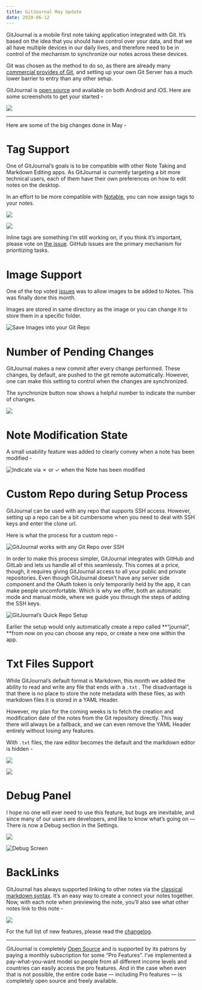 ```yaml
---
title: GitJournal May Update
date: 2020-06-12
---
```


GitJournal is a mobile first note taking application integrated with Git. It’s based on the idea that you should have control over your data, and that we all have multiple devices in our daily lives, and therefore need to be in control of the mechanism to synchronize our notes across these devices.

Git was chosen as the method to do so, as there are already many [commercial provides of Git](https://github.com/GitJournal/GitJournal/blob/master/docs/git_hosts.md), and setting up your own Git Server has a much lower barrier to entry than any other setup.

GitJournal is [open source](https://github.com/GitJournal/GitJournal) and available on both Android and iOS. Here are some screenshots to get your started -

![](https://cdn-images-1.medium.com/max/5120/1*zS57XsyO9XNgyZJIMjyYSg.jpeg)

---

Here are some of the big changes done in May -

# Tag Support

One of GitJournal’s goals is to be compatible with other Note Taking and Markdown Editing apps. As GitJournal is currently targeting a bit more technical users, each of them have their own preferences on how to edit notes on the desktop.

In an effort to be more compatible with [Notable](https://notable.md/), you can now assign tags to your notes.

![](https://cdn-images-1.medium.com/max/1434/1*UrcDEA8QIofrK8S3OUOi-A.jpeg)

![](https://cdn-images-1.medium.com/max/1434/1*HOb5u3rJuDAkr7OK4g1G5Q.jpeg)

Inline tags are something I’m still working on, if you think it’s important, please vote on [the issue](https://github.com/GitJournal/GitJournal/issues/44). GitHub issues are the primary mechanism for prioritizing tasks.

# Image Support

One of the top voted [issues](https://github.com/GitJournal/GitJournal/issues/10) was to allow images to be added to Notes. This was finally done this month.

Images are stored in same directory as the image or you can change it to store them in a specific folder.

![Save Images into your Git Repo](https://cdn-images-1.medium.com/max/576/1*vxBLtHVgIvI6N31eBAQNEA.gif)

# Number of Pending Changes

GitJournal makes a new commit after every change performed. These changes, by default, are pushed to the git remote automatically. However, one can make this setting to control when the changes are synchronized.

The synchronize button now shows a helpful number to indicate the number of changes.

![](https://cdn-images-1.medium.com/max/1440/1*8147f9DNEbiklrV3mLIA5A.jpeg)

# Note Modification State

A small usability feature was added to clearly convey when a note has been modified -

![Indicate via ✗ or ✓ when the Note has been modified](https://cdn-images-1.medium.com/max/2160/1*7bEuacW1MWsybR7aGBk80A.gif)

# Custom Repo during Setup Process

GitJournal can be used with any repo that supports SSH access. However, setting up a repo can be a bit cumbersome when you need to deal with SSH keys and enter the clone url.

Here is what the process for a custom repo -

![GitJournal works with any Git Repo over SSH](https://cdn-images-1.medium.com/max/576/1*CJ3jTwAau1Mr9BA4BACDkQ.gif)

In order to make this process simpler, GitJournal integrates with GitHub and GitLab and lets us handle all of this seamlessly. This comes at a price, though, it requires giving GitJournal access to all your public and private repositories. Even though GitJournal doesn’t have any server side component and the OAuth token is only temporarily held by the app, it can make people uncomfortable. Which is why we offer, both an automatic mode and manual mode, where we guide you through the steps of adding the SSH keys.

![GitJournal’s Quick Repo Setup](https://cdn-images-1.medium.com/max/576/1*LaAw5PQd76xc9mnI4njpcw.gif)

Earlier the setup would only automatically create a repo called **“journal”, **from now on you can choose any repo, or create a new one within the app.

# Txt Files Support

While GitJournal’s default format is Markdown, this month we added the ability to read and write any file that ends with a `.txt` . The disadvantage is that there is no place to store the note metadata with these files, as with markdown files it is stored in a YAML Header.

However, my plan for the coming weeks is to fetch the creation and modification date of the notes from the Git repository directly. This way there will always be a fallback, and we can even remove the YAML Header entirely without losing any features.

With `.txt` files, the raw editor becomes the default and the markdown editor is hidden -

![](https://cdn-images-1.medium.com/max/1440/1*gJQ3qRgS0nSG_NlMBR-Z_Q.jpeg)

![](https://cdn-images-1.medium.com/max/1440/1*wVAdNBn0VezDAqgvJn8hEA.jpeg)

# Debug Panel

I hope no one will ever need to use this feature, but bugs are inevitable, and since many of our users are developers, and like to know what’s going on — There is now a Debug section in the Settings.

![](https://cdn-images-1.medium.com/max/1440/1*uEW8snpCsYwMkXmu5ndXvA.jpeg)

![Debug Screen](https://cdn-images-1.medium.com/max/1440/1*5tkoY9VJDPgfuope0-bR1w.jpeg)

# BackLinks

GitJournal has always supported linking to other notes via the [classical markdown syntax](https://www.markdownguide.org/basic-syntax/#links). It’s an easy way to create a connect your notes together. Now, with each note when previewing the note, you’ll also see what other notes link to this note -

![](https://cdn-images-1.medium.com/max/1440/1*1nhRErlUzMMgT_NVBw-0sQ.jpeg)

For the full list of new features, please read the [changelog](https://github.com/GitJournal/GitJournal/blob/master/CHANGELOG.md).

---

GitJournal is completely [Open Source](https://github.com/GitJournal/GitJournal) and is supported by its patrons by paying a monthly subscription for some “Pro Features”. I’ve implemented a pay-what-you-want model so people from all different income levels and countries can easily access the pro features. And in the case when even that is not possible, the entire code base — including Pro features — is completely open source and freely available.

